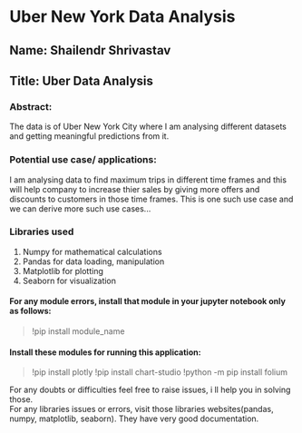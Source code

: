 # Uber New York Data Analysis

## Name: Shailendr Shrivastav
## Title: Uber Data Analysis

### Abstract:
The data is of Uber New York City where I am analysing different datasets and getting meaningful predictions from it.

### Potential use case/ applications:
I am analysing data to find maximum trips in different time frames and this will help company to increase thier sales by giving more offers and discounts to customers in those time frames. This is one such use case and we can derive more such use cases...

### Libraries used 
1. Numpy for mathematical calculations
2. Pandas for data loading, manipulation
3. Matplotlib for plotting 
4. Seaborn for visualization

#### For any module errors, install that module in your jupyter notebook only as follows:
> !pip install module_name 

#### Install these modules for running this application:
> !pip install plotly
> !pip install chart-studio
> !python -m pip install folium

For any doubts or difficulties feel free to raise issues, i ll help you in solving those.<br/>
For any libraries issues or errors, visit those libraries websites(pandas, numpy, matplotlib, seaborn). They have very good documentation.
